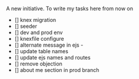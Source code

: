 A new initiative. To write my tasks here from now on

-   [] knex migration
-   [] seeder
-   [] dev and prod env
-   [] knexfile configure
-   [] alternate message in ejs -
-   [] update table names
-   [] update ejs names and routes
-   [] remove objection
-   [] about me section in prod branch
